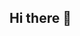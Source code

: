 ## Hi there 👋

<!--
**Guruvamshi14/Guruvamshi14** is a ✨ _special_ ✨ repository because its `README.md` (this file) appears on your GitHub profile.

Here are some ideas to get you started:

- 🔭  I’m currently pursing B.Tech in Sreenidhi Institute Of Science And Technology
- 🌱 I’m currently learning MERN Stack Development and CP
- 💬 Ask me about MERN Stack and DSA
- 📫 How to reach me: guruvamshi17@gmail.com
-->
